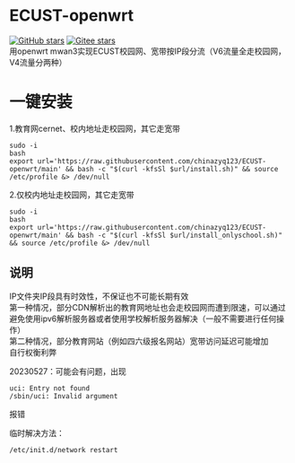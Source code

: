 # ECUST-openwrt
<a href='https://github.com/chinazyq123/ECUST-openwrt'><img alt="GitHub stars" src="https://img.shields.io/github/stars/chinazyq123/ECUST-openwrt?logo=github"></a>
[![Gitee stars](https://gitee.com/chinazyq/ECUST-openwrt/badge/star.svg?theme=dark)](https://gitee.com/chinazyq/ECUST-openwrt)  
用openwrt mwan3实现ECUST校园网、宽带按IP段分流（V6流量全走校园网，V4流量分两种）

# 一键安装
1.教育网cernet、校内地址走校园网，其它走宽带
```
sudo -i
bash
export url='https://raw.githubusercontent.com/chinazyq123/ECUST-openwrt/main' && bash -c "$(curl -kfsSl $url/install.sh)" && source /etc/profile &> /dev/null
```
2.仅校内地址走校园网，其它走宽带
```
sudo -i
bash
export url='https://raw.githubusercontent.com/chinazyq123/ECUST-openwrt/main' && bash -c "$(curl -kfsSl $url/install_onlyschool.sh)" && source /etc/profile &> /dev/null
```
## 说明
IP文件夹IP段具有时效性，不保证也不可能长期有效  
第一种情况，部分CDN解析出的教育网地址也会走校园网而遭到限速，可以通过避免使用ipv6解析服务器或者使用学校解析服务器解决（一般不需要进行任何操作）  
第二种情况，部分教育网站（例如四六级报名网站）宽带访问延迟可能增加  
自行权衡利弊  

20230527：可能会有问题，出现
```
uci: Entry not found
/sbin/uci: Invalid argument
```
报错  

临时解决方法：
```
/etc/init.d/network restart
